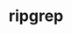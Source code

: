 ---
title: "ripgrep"
layout: cache
categories: [package, develop]
meta: {"versions": ["14.1.0", "14.1.1"], "compilers": ["apple-clang@=15.0.0", "gcc@=10.2.1", "gcc@=7.5.0"], "oss": ["centos7", "ubuntu18.04", "ventura"], "platforms": ["darwin", "linux"], "targets": ["aarch64", "x86_64_v3"], "stacks": ["developer-tools", "developer-tools-darwin", "developer-tools-manylinux2014", "root"], "num_specs": 17, "num_specs_by_stack": {"root": 17, "developer-tools-darwin": 2, "developer-tools-manylinux2014": 11, "developer-tools": 4}}
spec_details: [{"hash": "4zpmiofzzgbhl4pomibyelzoq42hjbap", "compiler": "apple-clang@=15.0.0", "versions": ["14.1.1"], "os": "ventura", "platform": "darwin", "target": "aarch64", "variants": ["build_system=cargo"], "stacks": ["root", "developer-tools-darwin"], "size": "-", "tarball": "https://binaries.spack.io/develop/build_cache/darwin-ventura-aarch64/apple-clang-15.0.0/ripgrep-14.1.1/darwin-ventura-aarch64-apple-clang-15.0.0-ripgrep-14.1.1-4zpmiofzzgbhl4pomibyelzoq42hjbap.spack"}, {"hash": "54aun5ciimydexaz3vizwkpjfs4nzu54", "compiler": "apple-clang@=15.0.0", "versions": ["14.1.1"], "os": "ventura", "platform": "darwin", "target": "aarch64", "variants": ["build_system=cargo"], "stacks": ["root", "developer-tools-darwin"], "size": "-", "tarball": "https://binaries.spack.io/develop/build_cache/darwin-ventura-aarch64/apple-clang-15.0.0/ripgrep-14.1.1/darwin-ventura-aarch64-apple-clang-15.0.0-ripgrep-14.1.1-54aun5ciimydexaz3vizwkpjfs4nzu54.spack"}, {"hash": "5tl7iu62zp64nyvzvdhaeccv5mugw5et", "compiler": "gcc@=10.2.1", "versions": ["14.1.1"], "os": "centos7", "platform": "linux", "target": "x86_64_v3", "variants": ["build_system=cargo"], "stacks": ["root", "developer-tools-manylinux2014"], "size": "-", "tarball": "https://binaries.spack.io/develop/build_cache/linux-centos7-x86_64_v3/gcc-10.2.1/ripgrep-14.1.1/linux-centos7-x86_64_v3-gcc-10.2.1-ripgrep-14.1.1-5tl7iu62zp64nyvzvdhaeccv5mugw5et.spack"}, {"hash": "5kh4mjm7ovtw63b2ubqo7tvuv6amesx5", "compiler": "gcc@=10.2.1", "versions": ["14.1.1"], "os": "centos7", "platform": "linux", "target": "x86_64_v3", "variants": ["build_system=cargo"], "stacks": ["root", "developer-tools-manylinux2014"], "size": "-", "tarball": "https://binaries.spack.io/develop/build_cache/linux-centos7-x86_64_v3/gcc-10.2.1/ripgrep-14.1.1/linux-centos7-x86_64_v3-gcc-10.2.1-ripgrep-14.1.1-5kh4mjm7ovtw63b2ubqo7tvuv6amesx5.spack"}, {"hash": "bzk23evmthnsqgrsmiuy4py7kfgsfwvs", "compiler": "gcc@=10.2.1", "versions": ["14.1.1"], "os": "centos7", "platform": "linux", "target": "x86_64_v3", "variants": ["build_system=cargo"], "stacks": ["root", "developer-tools-manylinux2014"], "size": "-", "tarball": "https://binaries.spack.io/develop/build_cache/linux-centos7-x86_64_v3/gcc-10.2.1/ripgrep-14.1.1/linux-centos7-x86_64_v3-gcc-10.2.1-ripgrep-14.1.1-bzk23evmthnsqgrsmiuy4py7kfgsfwvs.spack"}, {"hash": "wu55rzvxv36hrw2xbxdwfxh7scgslrbl", "compiler": "gcc@=10.2.1", "versions": ["14.1.1"], "os": "centos7", "platform": "linux", "target": "x86_64_v3", "variants": ["build_system=cargo"], "stacks": ["root", "developer-tools-manylinux2014"], "size": "-", "tarball": "https://binaries.spack.io/develop/build_cache/linux-centos7-x86_64_v3/gcc-10.2.1/ripgrep-14.1.1/linux-centos7-x86_64_v3-gcc-10.2.1-ripgrep-14.1.1-wu55rzvxv36hrw2xbxdwfxh7scgslrbl.spack"}, {"hash": "ao4dxawr2o6lnzthb75sm7f7sekpdgvr", "compiler": "gcc@=10.2.1", "versions": ["14.1.1"], "os": "centos7", "platform": "linux", "target": "x86_64_v3", "variants": ["build_system=cargo"], "stacks": ["root", "developer-tools-manylinux2014"], "size": "-", "tarball": "https://binaries.spack.io/develop/build_cache/linux-centos7-x86_64_v3/gcc-10.2.1/ripgrep-14.1.1/linux-centos7-x86_64_v3-gcc-10.2.1-ripgrep-14.1.1-ao4dxawr2o6lnzthb75sm7f7sekpdgvr.spack"}, {"hash": "6bq327ldtso7gef3dlwyevo7euf67xt4", "compiler": "gcc@=10.2.1", "versions": ["14.1.1"], "os": "centos7", "platform": "linux", "target": "x86_64_v3", "variants": ["build_system=cargo"], "stacks": ["root", "developer-tools-manylinux2014"], "size": "-", "tarball": "https://binaries.spack.io/develop/build_cache/linux-centos7-x86_64_v3/gcc-10.2.1/ripgrep-14.1.1/linux-centos7-x86_64_v3-gcc-10.2.1-ripgrep-14.1.1-6bq327ldtso7gef3dlwyevo7euf67xt4.spack"}, {"hash": "ocd7teqvjky7ynohfcnrvdztwkinhwvx", "compiler": "gcc@=10.2.1", "versions": ["14.1.1"], "os": "centos7", "platform": "linux", "target": "x86_64_v3", "variants": ["build_system=cargo"], "stacks": ["root", "developer-tools-manylinux2014"], "size": "-", "tarball": "https://binaries.spack.io/develop/build_cache/linux-centos7-x86_64_v3/gcc-10.2.1/ripgrep-14.1.1/linux-centos7-x86_64_v3-gcc-10.2.1-ripgrep-14.1.1-ocd7teqvjky7ynohfcnrvdztwkinhwvx.spack"}, {"hash": "cnnrtncz6ch4f2eex3dqzz24lpzom5sw", "compiler": "gcc@=10.2.1", "versions": ["14.1.1"], "os": "centos7", "platform": "linux", "target": "x86_64_v3", "variants": ["build_system=cargo"], "stacks": ["root", "developer-tools-manylinux2014"], "size": "-", "tarball": "https://binaries.spack.io/develop/build_cache/linux-centos7-x86_64_v3/gcc-10.2.1/ripgrep-14.1.1/linux-centos7-x86_64_v3-gcc-10.2.1-ripgrep-14.1.1-cnnrtncz6ch4f2eex3dqzz24lpzom5sw.spack"}, {"hash": "oorjhwzpxyfzxxgqap7ewd6uz43x65wj", "compiler": "gcc@=10.2.1", "versions": ["14.1.1"], "os": "centos7", "platform": "linux", "target": "x86_64_v3", "variants": ["build_system=cargo"], "stacks": ["root", "developer-tools-manylinux2014"], "size": "-", "tarball": "https://binaries.spack.io/develop/build_cache/linux-centos7-x86_64_v3/gcc-10.2.1/ripgrep-14.1.1/linux-centos7-x86_64_v3-gcc-10.2.1-ripgrep-14.1.1-oorjhwzpxyfzxxgqap7ewd6uz43x65wj.spack"}, {"hash": "bxwckyrfjmpwgj2hoo3shyceqlz7gm7j", "compiler": "gcc@=10.2.1", "versions": ["14.1.1"], "os": "centos7", "platform": "linux", "target": "x86_64_v3", "variants": ["build_system=cargo"], "stacks": ["root", "developer-tools-manylinux2014"], "size": "-", "tarball": "https://binaries.spack.io/develop/build_cache/linux-centos7-x86_64_v3/gcc-10.2.1/ripgrep-14.1.1/linux-centos7-x86_64_v3-gcc-10.2.1-ripgrep-14.1.1-bxwckyrfjmpwgj2hoo3shyceqlz7gm7j.spack"}, {"hash": "wtsjxkjtg4ht7qxl4jlsb7tj6hp27tio", "compiler": "gcc@=10.2.1", "versions": ["14.1.1"], "os": "centos7", "platform": "linux", "target": "x86_64_v3", "variants": ["build_system=cargo"], "stacks": ["root", "developer-tools-manylinux2014"], "size": "-", "tarball": "https://binaries.spack.io/develop/build_cache/linux-centos7-x86_64_v3/gcc-10.2.1/ripgrep-14.1.1/linux-centos7-x86_64_v3-gcc-10.2.1-ripgrep-14.1.1-wtsjxkjtg4ht7qxl4jlsb7tj6hp27tio.spack"}, {"hash": "uheury5wikvyq3fxdzrfse3v7wtnic3s", "compiler": "gcc@=7.5.0", "versions": ["14.1.0"], "os": "ubuntu18.04", "platform": "linux", "target": "x86_64_v3", "variants": ["build_system=cargo"], "stacks": ["root", "developer-tools"], "size": "-", "tarball": "https://binaries.spack.io/develop/build_cache/linux-ubuntu18.04-x86_64_v3/gcc-7.5.0/ripgrep-14.1.0/linux-ubuntu18.04-x86_64_v3-gcc-7.5.0-ripgrep-14.1.0-uheury5wikvyq3fxdzrfse3v7wtnic3s.spack"}, {"hash": "bba3b2furucnmjugkgaiuqa77hrr7hzj", "compiler": "gcc@=7.5.0", "versions": ["14.1.0"], "os": "ubuntu18.04", "platform": "linux", "target": "x86_64_v3", "variants": ["build_system=cargo"], "stacks": ["root", "developer-tools"], "size": "-", "tarball": "https://binaries.spack.io/develop/build_cache/linux-ubuntu18.04-x86_64_v3/gcc-7.5.0/ripgrep-14.1.0/linux-ubuntu18.04-x86_64_v3-gcc-7.5.0-ripgrep-14.1.0-bba3b2furucnmjugkgaiuqa77hrr7hzj.spack"}, {"hash": "awl2mzi5ssybwena5qmuoedbqui5zmjt", "compiler": "gcc@=7.5.0", "versions": ["14.1.0"], "os": "ubuntu18.04", "platform": "linux", "target": "x86_64_v3", "variants": ["build_system=cargo"], "stacks": ["root", "developer-tools"], "size": "-", "tarball": "https://binaries.spack.io/develop/build_cache/linux-ubuntu18.04-x86_64_v3/gcc-7.5.0/ripgrep-14.1.0/linux-ubuntu18.04-x86_64_v3-gcc-7.5.0-ripgrep-14.1.0-awl2mzi5ssybwena5qmuoedbqui5zmjt.spack"}, {"hash": "5fmoj7hfuedj6a62grkqff5ismbfurvd", "compiler": "gcc@=7.5.0", "versions": ["14.1.0"], "os": "ubuntu18.04", "platform": "linux", "target": "x86_64_v3", "variants": ["build_system=cargo"], "stacks": ["root", "developer-tools"], "size": "-", "tarball": "https://binaries.spack.io/develop/build_cache/linux-ubuntu18.04-x86_64_v3/gcc-7.5.0/ripgrep-14.1.0/linux-ubuntu18.04-x86_64_v3-gcc-7.5.0-ripgrep-14.1.0-5fmoj7hfuedj6a62grkqff5ismbfurvd.spack"}]
---